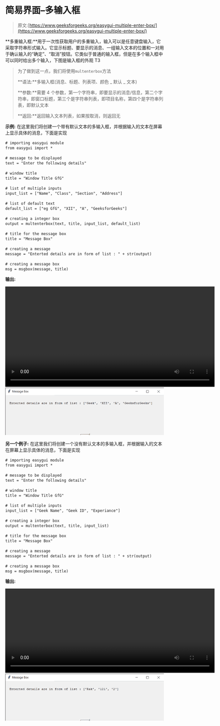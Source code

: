 # 简易界面–多输入框

> 原文:[https://www.geeksforgeeks.org/easygui-multiple-enter-box/](https://www.geeksforgeeks.org/easygui-multiple-enter-box/)

**多重输入框:**用于一次性获取用户的多重输入，输入可以是任意键盘输入，它采取字符串形式输入。它显示标题、要显示的消息、一组输入文本的位置和一对用于确认输入的“确定”、“取消”按钮。它类似于普通的输入框，但是在多个输入框中可以同时给出多个输入，下图是输入框的外观
T3

> 为了做到这一点，我们将使用`multenterbox`方法
> 
> **语法:**多输入框(消息、标题、列表项、颜色 _ 默认 _ 文本)
> 
> **参数:**需要 4 个参数，第一个字符串，即要显示的消息/信息，第二个字符串，即窗口标题，第三个是字符串列表，即项目名称，第四个是字符串列表，即默认文本
> 
> **返回:**返回输入文本列表，如果按取消，则返回无

**示例:**
在这里我们将创建一个带有默认文本的多输入框，并根据输入的文本在屏幕上显示具体的消息，下面是实现

```
# importing easygui module
from easygui import *

# message to be displayed
text = "Enter the following details"

# window title
title = "Window Title GfG"

# list of multiple inputs
input_list = ["Name", "Class", "Section", "Address"]

# list of default text
default_list = ["eg GfG", "XII", "A", "GeeksforGeeks"]

# creating a integer box
output = multenterbox(text, title, input_list, default_list)

# title for the message box
title = "Message Box"

# creating a message
message = "Enterted details are in form of list : " + str(output)

# creating a message box
msg = msgbox(message, title)
```

**输出:**

<video class="wp-video-shortcode" id="video-481830-1" width="665" height="318" preload="metadata" controls=""><source type="video/mp4" src="https://media.geeksforgeeks.org/wp-content/uploads/20200905001436/Window-Title-GfG-2020-09-05-00-14-03.mp4?_=1">[https://media.geeksforgeeks.org/wp-content/uploads/20200905001436/Window-Title-GfG-2020-09-05-00-14-03.mp4](https://media.geeksforgeeks.org/wp-content/uploads/20200905001436/Window-Title-GfG-2020-09-05-00-14-03.mp4)</video>
![](img/8c81ebe6514f49222e5ee288d30ed45f.png)

**另一个例子:**
在这里我们将创建一个没有默认文本的多输入框，并根据输入的文本在屏幕上显示具体的消息，下面是实现

```
# importing easygui module
from easygui import *

# message to be displayed
text = "Enter the following details"

# window title
title = "Window Title GfG"

# list of multiple inputs
input_list = ["Geek Name", "Geek ID", "Experiance"]

# creating a integer box
output = multenterbox(text, title, input_list)

# title for the message box
title = "Message Box"

# creating a message
message = "Enterted details are in form of list : " + str(output)

# creating a message box
msg = msgbox(message, title)
```

**输出:**

<video class="wp-video-shortcode" id="video-481830-2" width="665" height="267" preload="metadata" controls=""><source type="video/mp4" src="https://media.geeksforgeeks.org/wp-content/uploads/20200905003313/Window-Title-GfG-2020-09-05-00-31-091.mp4?_=2">[https://media.geeksforgeeks.org/wp-content/uploads/20200905003313/Window-Title-GfG-2020-09-05-00-31-091.mp4](https://media.geeksforgeeks.org/wp-content/uploads/20200905003313/Window-Title-GfG-2020-09-05-00-31-091.mp4)</video>
![](img/284b2c448c61fe4958cf2f080120b941.png)